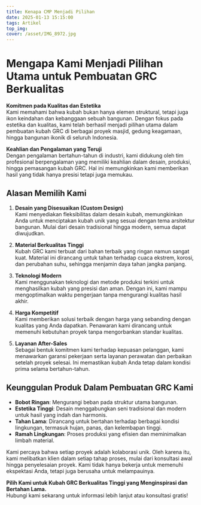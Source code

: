 ```yaml
---
title: Kenapa CMP Menjadi Pilihan
date: 2025-01-13 15:15:00
tags: Artikel
top_img:
cover: /asset/IMG_8972.jpg
---
```

# **Mengapa Kami Menjadi Pilihan Utama untuk Pembuatan GRC Berkualitas**

**Komitmen pada Kualitas dan Estetika**  
Kami memahami bahwa kubah bukan hanya elemen struktural, tetapi juga ikon keindahan dan kebanggaan sebuah bangunan. Dengan fokus pada estetika dan kualitas, kami telah berhasil menjadi pilihan utama dalam pembuatan kubah GRC di berbagai proyek masjid, gedung keagamaan, hingga bangunan ikonik di seluruh Indonesia.

**Keahlian dan Pengalaman yang Teruji**  
Dengan pengalaman bertahun-tahun di industri, kami didukung oleh tim profesional berpengalaman yang memiliki keahlian dalam desain, produksi, hingga pemasangan kubah GRC. Hal ini memungkinkan kami memberikan hasil yang tidak hanya presisi tetapi juga memukau.

## **Alasan Memilih Kami**

1. **Desain yang Disesuaikan (Custom Design)**  
Kami menyediakan fleksibilitas dalam desain kubah, memungkinkan Anda untuk menciptakan kubah unik yang sesuai dengan tema arsitektur bangunan. Mulai dari desain tradisional hingga modern, semua dapat diwujudkan.

2. **Material Berkualitas Tinggi**  
Kubah GRC kami terbuat dari bahan terbaik yang ringan namun sangat kuat. Material ini dirancang untuk tahan terhadap cuaca ekstrem, korosi, dan perubahan suhu, sehingga menjamin daya tahan jangka panjang.

3. **Teknologi Modern**  
Kami menggunakan teknologi dan metode produksi terkini untuk menghasilkan kubah yang presisi dan aman. Dengan ini, kami mampu mengoptimalkan waktu pengerjaan tanpa mengurangi kualitas hasil akhir.

4. **Harga Kompetitif**  
Kami memberikan solusi terbaik dengan harga yang sebanding dengan kualitas yang Anda dapatkan. Penawaran kami dirancang untuk memenuhi kebutuhan proyek tanpa mengorbankan standar kualitas.

5. **Layanan After-Sales**  
Sebagai bentuk komitmen kami terhadap kepuasan pelanggan, kami menawarkan garansi pekerjaan serta layanan perawatan dan perbaikan setelah proyek selesai. Ini memastikan kubah Anda tetap dalam kondisi prima selama bertahun-tahun.


## **Keunggulan Produk Dalam Pembuatan GRC Kami**

- **Bobot Ringan**: Mengurangi beban pada struktur utama bangunan.  
- **Estetika Tinggi**: Desain menggabungkan seni tradisional dan modern untuk hasil yang indah dan harmonis.  
- **Tahan Lama**: Dirancang untuk bertahan terhadap berbagai kondisi lingkungan, termasuk hujan, panas, dan kelembapan tinggi.  
- **Ramah Lingkungan**: Proses produksi yang efisien dan meminimalkan limbah material.  


Kami percaya bahwa setiap proyek adalah kolaborasi unik. Oleh karena itu, kami melibatkan klien dalam setiap tahap proses, mulai dari konsultasi awal hingga penyelesaian proyek. Kami tidak hanya bekerja untuk memenuhi ekspektasi Anda, tetapi juga berusaha untuk melampauinya.  

**Pilih Kami untuk Kubah GRC Berkualitas Tinggi yang Menginspirasi dan Bertahan Lama.**  
Hubungi kami sekarang untuk informasi lebih lanjut atau konsultasi gratis!  
